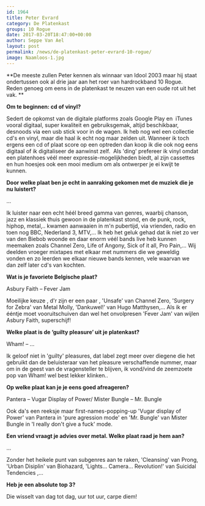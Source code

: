 ```yaml
---
id: 1964
title: Peter Evrard 
category: De Platenkast
groups: 10 Rogue
date: 2017-03-20T18:47:00+00:00
author: Seppe Van Ael
layout: post
permalink: /news/de-platenkast-peter-evrard-10-rogue/
image: Naamloos-1.jpg
---
```

**De meeste zullen Peter kennen als winnaar van Idool 2003 maar hij staat ondertussen ook al drie jaar aan het roer van hardrockband 10 Rogue. Reden genoeg om eens in de platenkast te neuzen van een oude rot uit het vak. **

**Om te beginnen: cd of vinyl?**

Sedert de opkomst van de digitale platforms zoals Google Play en  iTunes vooral digitaal, super kwaliteit en gebruiksgemak, altijd beschikbaar, desnoods via een usb stick voor in de wagen. Ik heb nog wel een collectie cd's en vinyl, maar die haal ik echt nog maar zelden uit. Wanneer ik toch ergens een cd of plaat score op een optreden dan koop ik die ook nog eens digitaal of ik digitaliseer de aanwinst zelf.  Als 'ding' prefereer ik vinyl omdat een platenhoes véél meer expressie-mogelijkheden biedt, al zijn cassettes en hun hoesjes ook een mooi medium om als ontwerper je ei kwijt te kunnen.

**Door welke plaat ben je echt in aanraking gekomen met de muziek die je nu luistert?**

&#8230;

Ik luister naar een echt héél breed gamma van genres, waarbij chanson, jazz en klassiek thuis gewoon in de platenkast stond, en de punk, rock, hiphop, metal,.. kwamen aanwaaien in m'n pubertijd, via vrienden, radio en toen nog BBC, Nederland 3, MTV,&#8230; Ik heb het geluk gehad dat ik niet zo ver van den Biebob woonde en daar enorm véél bands live heb kunnen meemaken zoals Channel Zero, Life of Angony, Sick of it all, Pro Pain,&#8230; Wij deelden vroeger mixtapes met elkaar met nummers die we geweldig vonden en zo leerden we elkaar nieuwe bands kennen, vele waarvan we dan zelf later cd's van kochten.
  
**Wat is je favoriete Belgische plaat?**

Asbury Faith – Fever Jam

Moeilijke keuze , d'r zijn er een paar , 'Unsafe' van Channel Zero, 'Surgery for Zebra' van Metal Molly, 'Dankuwel!' van Hugo Matthysen,… Als ik er ééntje moet vooruitschuiven dan wel het onvolpresen 'Fever Jam' van wijlen Asbury Faith, superschijf!

**Welke plaat is de ‘guilty pleasure’ uit je platenkast?**

Wham! – &#8230;

Ik geloof niet in 'guilty' pleasures, dat label zegt meer over diegene die het gebruikt dan de beluisteraar van het pleasure verschaffende nummer, maar om in de geest van de vragensteller te blijven, ik vond/vind de zeemzoete pop van Wham! wel best lekker klinken..

**Op welke plaat kan je je eens goed afreageren?**

Pantera – Vugar Display of Power/ Mister Bungle – Mr. Bungle

Ook da's een reeksje maar first-names-popping-up 'Vugar display of Power' van Pantera in 'pure agression mode' en 'Mr. Bungle' van Mister Bungle in 'I really don't give a fuck' mode.

**Een vriend vraagt je advies over metal. Welke plaat raad je hem aan?**

&#8230;

Zonder het heikele punt van subgenres aan te raken, 'Cleansing' van Prong, 'Urban Disiplin' van Biohazard, 'Lights&#8230; Camera&#8230; Revolution!' van Suicidal Tendencies ,&#8230;

**Heb je een absolute top 3?**

Die wisselt van dag tot dag, uur tot uur, carpe diem!